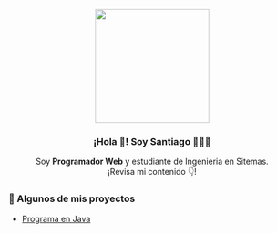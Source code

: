 <p align="center" width="300">
   <img align="center" width="200" border src="https://avatars.githubusercontent.com/u/81199587?v=4" />
   <h3 align="center">¡Hola 👋! Soy Santiago 👨🏻‍💻</h3>
</p>

<p align="center">Soy <strong>Programador Web</strong> y estudiante de Ingenieria en Sitemas.<br />¡Revisa mi contenido 👇!</p>

### 📝 Algunos de mis proyectos
- [Programa en Java ](https://github.com/santigorbe)
